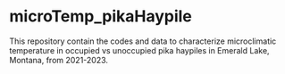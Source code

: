# microTemp_pikaHaypile
This repository contain the codes and data to characterize microclimatic temperature in occupied vs unoccupied pika haypiles in Emerald Lake, Montana, from 2021-2023.
